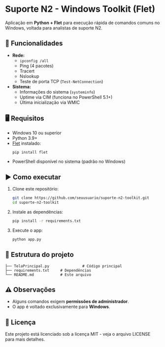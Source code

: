 # Suporte N2 - Windows Toolkit (Flet)

Aplicação em **Python + Flet** para execução rápida de comandos comuns no Windows, voltada para analistas de suporte N2.

## 📌 Funcionalidades

- **Rede:**
  - `ipconfig /all`
  - Ping (4 pacotes)
  - Tracert
  - Nslookup
  - Teste de porta TCP (`Test-NetConnection`)
- **Sistema:**
  - Informações do sistema (`systeminfo`)
  - Uptime via CIM (funciona no PowerShell 5.1+)
  - Última inicialização via WMIC

## 🖥️ Requisitos

- Windows 10 ou superior
- Python 3.9+
- [Flet](https://flet.dev) instalado:
  ```bash
  pip install flet
  ```
- PowerShell disponível no sistema (padrão no Windows)

## ▶️ Como executar

1. Clone este repositório:
   ```bash
   git clone https://github.com/seuusuario/suporte-n2-toolkit.git
   cd suporte-n2-toolkit
   ```
2. Instale as dependências:
   ```bash
   pip install -r requirements.txt
   ```
3. Execute o app:
   ```bash
   python app.py
   ```

## 📂 Estrutura do projeto

```
├── TelaPrincipal.py               # Código principal
├── requirements.txt     # Dependências
└── README.md            # Este arquivo
```

## ⚠️ Observações

- Alguns comandos exigem **permissões de administrador**.
- O app é voltado exclusivamente para **Windows**.

## 📜 Licença

Este projeto está licenciado sob a licença MIT - veja o arquivo LICENSE para mais detalhes.

